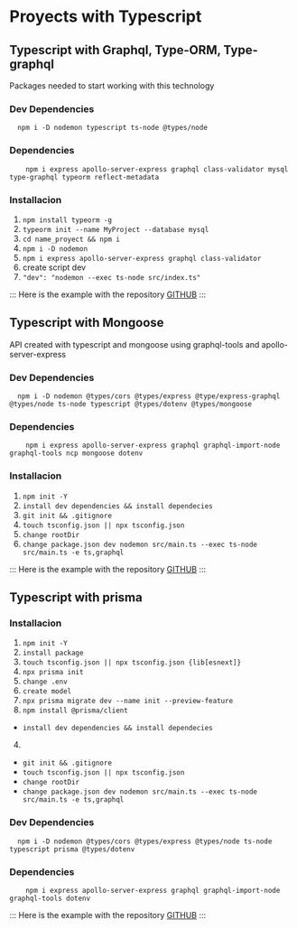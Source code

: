 # Proyects with Typescript

## Typescript with Graphql, Type-ORM, Type-graphql

Packages needed to start working with this technology

### Dev Dependencies

```
  npm i -D nodemon typescript ts-node @types/node

```

### Dependencies

```
    npm i express apollo-server-express graphql class-validator mysql type-graphql typeorm reflect-metadata

```

### Installacion

1. `npm install typeorm -g`
2. `typeorm init --name MyProject --database mysql`
3. `cd name_proyect && npm i`
4. `npm i -D nodemon`
5. `npm i express apollo-server-express graphql class-validator`
6. create script dev
7. `"dev": "nodemon --exec ts-node src/index.ts"`

:::
Here is the example with the repository [GITHUB]("https://github.com/Allan-Sanchez/api-rest-type-orm-graphql")
:::


## Typescript with Mongoose 

API created with typescript and mongoose using graphql-tools and apollo-server-express 
### Dev Dependencies

```
  npm i -D nodemon @types/cors @types/express @type/express-graphql @types/node ts-node typescript @types/dotenv @types/mongoose

```

### Dependencies

```
    npm i express apollo-server-express graphql graphql-import-node graphql-tools ncp mongoose dotenv

```

### Installacion

1. `npm init -Y`
2. `install dev dependencies && install dependecies`
3.  `git init && .gitignore`
4.  `touch tsconfig.json || npx tsconfig.json`
5.  `change rootDir `
6.  `change package.json dev nodemon src/main.ts --exec ts-node src/main.ts -e ts,graphql`

:::
Here is the example with the repository [GITHUB]("https://github.com/Allan-Sanchez/crud-typescript-graphql")
:::


## Typescript with prisma
### Installacion

1. `npm init -Y`
2. `install package`
3. `touch tsconfig.json || npx tsconfig.json {lib[esnext]}`
4.  `npx prisma init`
5.  `change .env`
6.  `create model`
7.  `npx prisma migrate dev --name init --preview-feature`
8.  `npm install @prisma/client`
* `install dev dependencies && install dependecies`
4.
*  `git init && .gitignore`
*  `touch tsconfig.json || npx tsconfig.json`
*  `change rootDir `
*  `change package.json dev nodemon src/main.ts --exec ts-node src/main.ts -e ts,graphql`

### Dev Dependencies

```
  npm i -D nodemon @types/cors @types/express @types/node ts-node typescript prisma @types/dotenv 

```

### Dependencies

```
    npm i express apollo-server-express graphql graphql-import-node graphql-tools dotenv 

```
:::
Here is the example with the repository [GITHUB]("https://github.com/Allan-Sanchez/")
:::
